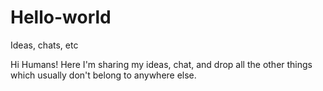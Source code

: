 # Hello-world
Ideas, chats, etc

Hi Humans!
Here I'm sharing my ideas, chat, and drop all the other things which usually don't belong to anywhere else.
